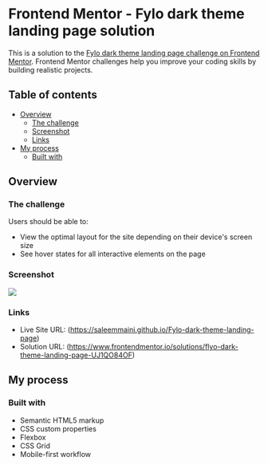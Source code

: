 # Frontend Mentor - Fylo dark theme landing page solution

This is a solution to the [Fylo dark theme landing page challenge on Frontend Mentor](https://www.frontendmentor.io/challenges/fylo-dark-theme-landing-page-5ca5f2d21e82137ec91a50fd). Frontend Mentor challenges help you improve your coding skills by building realistic projects. 

## Table of contents

- [Overview](#overview)
  - [The challenge](#the-challenge)
  - [Screenshot](#screenshot)
  - [Links](#links)
- [My process](#my-process)
  - [Built with](#built-with)


## Overview

### The challenge

Users should be able to:

- View the optimal layout for the site depending on their device's screen size
- See hover states for all interactive elements on the page

### Screenshot

![](./screenshot.jpg)

### Links

- Live Site URL: (https://saleemmaini.github.io/Fylo-dark-theme-landing-page)
- Solution URL: (https://www.frontendmentor.io/solutions/flyo-dark-theme-landing-page-UJ1QO84OF)

## My process

### Built with

- Semantic HTML5 markup
- CSS custom properties
- Flexbox
- CSS Grid
- Mobile-first workflow
